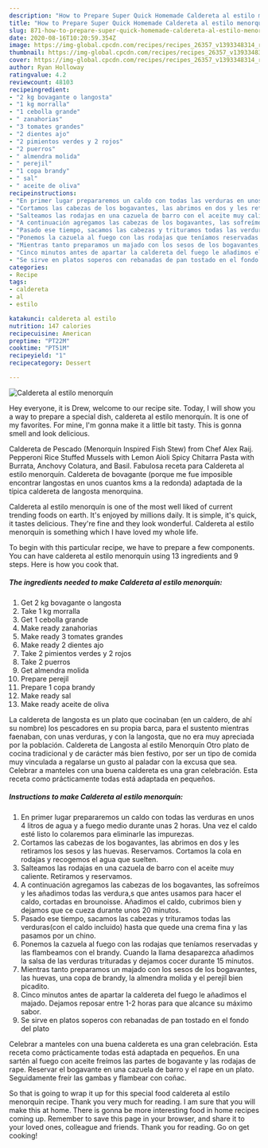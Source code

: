 ```yaml
---
description: "How to Prepare Super Quick Homemade Caldereta al estilo menorquín"
title: "How to Prepare Super Quick Homemade Caldereta al estilo menorquín"
slug: 871-how-to-prepare-super-quick-homemade-caldereta-al-estilo-menorquin
date: 2020-08-16T10:20:59.354Z
image: https://img-global.cpcdn.com/recipes/recipes_26357_v1393348314_receta_foto_00026357/751x532cq70/caldereta-al-estilo-menorquin-foto-principal.jpg
thumbnail: https://img-global.cpcdn.com/recipes/recipes_26357_v1393348314_receta_foto_00026357/751x532cq70/caldereta-al-estilo-menorquin-foto-principal.jpg
cover: https://img-global.cpcdn.com/recipes/recipes_26357_v1393348314_receta_foto_00026357/751x532cq70/caldereta-al-estilo-menorquin-foto-principal.jpg
author: Ryan Holloway
ratingvalue: 4.2
reviewcount: 48103
recipeingredient:
- "2 kg bovagante o langosta"
- "1 kg morralla"
- "1 cebolla grande"
- " zanahorias"
- "3 tomates grandes"
- "2 dientes ajo"
- "2 pimientos verdes y 2 rojos"
- "2 puerros"
- " almendra molida"
- " perejil"
- "1 copa brandy"
- " sal"
- " aceite de oliva"
recipeinstructions:
- "En primer lugar prepararemos un caldo con todas las verduras en unos 4 litros de agua y a fuego medio durante unas 2 horas. Una vez el caldo esté listo lo colaremos para eliminarle las impurezas."
- "Cortamos las cabezas de los bogavantes, las abrimos en dos y les retiramos los sesos y las huevas. Reservamos. Cortamos la cola en rodajas y recogemos el agua que suelten."
- "Salteamos las rodajas en una cazuela de barro con el aceite muy caliente. Retiramos y reservamos."
- "A continuación agregamos las cabezas de los bogavantes, las sofreímos y les añadimos todas las verdura,s que antes usamos para hacer el caldo, cortadas en brounoisse. Añadimos el caldo, cubrimos bien y dejamos que ce cueza durante unos 20 minutos."
- "Pasado ese tiempo, sacamos las cabezas y trituramos todas las verduras(con el caldo incluido) hasta que quede una crema fina y las pasamos por un chino."
- "Ponemos la cazuela al fuego con las rodajas que teníamos reservadas y las flambeamos con el brandy. Cuando la llama desaparezca añadimos la salsa de las verduras trituradas y dejamos cocer durante 15 minutos."
- "Mientras tanto preparamos un majado con los sesos de los bogavantes, las huevas, una copa de brandy, la almendra molida y el perejil bien picadito."
- "Cinco minutos antes de apartar la caldereta del fuego le añadimos el majado. Dejamos reposar entre 1-2 horas para que alcance su máximo sabor."
- "Se sirve en platos soperos con rebanadas de pan tostado en el fondo del plato"
categories:
- Recipe
tags:
- caldereta
- al
- estilo

katakunci: caldereta al estilo 
nutrition: 147 calories
recipecuisine: American
preptime: "PT22M"
cooktime: "PT51M"
recipeyield: "1"
recipecategory: Dessert

---
```



![Caldereta al estilo menorquín](https://img-global.cpcdn.com/recipes/recipes_26357_v1393348314_receta_foto_00026357/751x532cq70/caldereta-al-estilo-menorquin-foto-principal.jpg)

Hey everyone, it is Drew, welcome to our recipe site. Today, I will show you a way to prepare a special dish, caldereta al estilo menorquín. It is one of my favorites. For mine, I'm gonna make it a little bit tasty. This is gonna smell and look delicious.

Caldereta de Pescado (Menorquín Inspired Fish Stew) from Chef Alex Raij. Pepperoni Rice Stuffed Mussels with Lemon Aioli Spicy Chitarra Pasta with Burrata, Anchovy Colatura, and Basil. Fabulosa receta para Caldereta al estilo menorquín. Caldereta de bovagante (porque me fue imposible encontrar langostas en unos cuantos kms a la redonda) adaptada de la típica caldereta de langosta menorquina.

Caldereta al estilo menorquín is one of the most well liked of current trending foods on earth. It's enjoyed by millions daily. It is simple, it's quick, it tastes delicious. They're fine and they look wonderful. Caldereta al estilo menorquín is something which I have loved my whole life.


To begin with this particular recipe, we have to prepare a few components. You can have caldereta al estilo menorquín using 13 ingredients and 9 steps. Here is how you cook that.

<!--inarticleads1-->

##### The ingredients needed to make Caldereta al estilo menorquín:

1. Get 2 kg bovagante o langosta
1. Take 1 kg morralla
1. Get 1 cebolla grande
1. Make ready  zanahorias
1. Make ready 3 tomates grandes
1. Make ready 2 dientes ajo
1. Take 2 pimientos verdes y 2 rojos
1. Take 2 puerros
1. Get  almendra molida
1. Prepare  perejil
1. Prepare 1 copa brandy
1. Make ready  sal
1. Make ready  aceite de oliva


La caldereta de langosta es un plato que cocinaban (en un caldero, de ahí su nombre) los pescadores en su propia barca, para el sustento mientras faenaban, con unas verduras, y con la langosta, que no era muy apreciada por la población. Caldereta de Langosta al estilo Menorquín Otro plato de cocina tradicional y de carácter más bien festivo, por ser un tipo de comida muy vinculada a regalarse un gusto al paladar con la excusa que sea. Celebrar a manteles con una buena caldereta es una gran celebración. Esta receta como prácticamente todas está adaptada en pequeños. 

<!--inarticleads2-->

##### Instructions to make Caldereta al estilo menorquín:

1. En primer lugar prepararemos un caldo con todas las verduras en unos 4 litros de agua y a fuego medio durante unas 2 horas. Una vez el caldo esté listo lo colaremos para eliminarle las impurezas.
1. Cortamos las cabezas de los bogavantes, las abrimos en dos y les retiramos los sesos y las huevas. Reservamos. Cortamos la cola en rodajas y recogemos el agua que suelten.
1. Salteamos las rodajas en una cazuela de barro con el aceite muy caliente. Retiramos y reservamos.
1. A continuación agregamos las cabezas de los bogavantes, las sofreímos y les añadimos todas las verdura,s que antes usamos para hacer el caldo, cortadas en brounoisse. Añadimos el caldo, cubrimos bien y dejamos que ce cueza durante unos 20 minutos.
1. Pasado ese tiempo, sacamos las cabezas y trituramos todas las verduras(con el caldo incluido) hasta que quede una crema fina y las pasamos por un chino.
1. Ponemos la cazuela al fuego con las rodajas que teníamos reservadas y las flambeamos con el brandy. Cuando la llama desaparezca añadimos la salsa de las verduras trituradas y dejamos cocer durante 15 minutos.
1. Mientras tanto preparamos un majado con los sesos de los bogavantes, las huevas, una copa de brandy, la almendra molida y el perejil bien picadito.
1. Cinco minutos antes de apartar la caldereta del fuego le añadimos el majado. Dejamos reposar entre 1-2 horas para que alcance su máximo sabor.
1. Se sirve en platos soperos con rebanadas de pan tostado en el fondo del plato


Celebrar a manteles con una buena caldereta es una gran celebración. Esta receta como prácticamente todas está adaptada en pequeños. En una sartén al fuego con aceite freímos las partes de bogavante y las rodajas de rape. Reservar el bogavante en una cazuela de barro y el rape en un plato. Seguidamente freír las gambas y flambear con coñac. 

So that is going to wrap it up for this special food caldereta al estilo menorquín recipe. Thank you very much for reading. I am sure that you will make this at home. There is gonna be more interesting food in home recipes coming up. Remember to save this page in your browser, and share it to your loved ones, colleague and friends. Thank you for reading. Go on get cooking!
